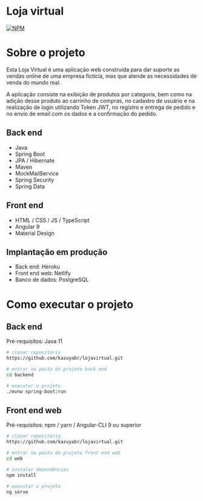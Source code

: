 # Loja virtual
[![NPM](https://img.shields.io/npm/l/react)](https://github.com/kazuyabr/lojavirtual/blob/master/LICENSE) 

# Sobre o projeto

Esta Loja Virtual é uma aplicação web construida para dar suporte as vendas online de uma empresa fictícia, mas que atende as necessidades de venda do mundo real. 

A aplicação consiste na exibição de produtos por categoria, bem como na adição desse produto ao carrinho de compras, no cadastro de usuário e na realização de login utilizando Token JWT, no registro e entrega de pedido e no envio de email com os dados e a confirmação do pedido.

## Back end
- Java
- Spring Boot
- JPA / Hibernate
- Maven
- MockMailService
- Spring Security
- Spring Data

## Front end
- HTML / CSS / JS / TypeScript
- Angular 9
- Material Design

## Implantação em produção
- Back end: Heroku
- Front end web: Netlify
- Banco de dados: PostgreSQL

# Como executar o projeto

## Back end
Pré-requisitos: Java 11

```bash
# clonar repositório
https://github.com/kazuyabr/lojavirtual.git

# entrar na pasta do projeto back end
cd backend

# executar o projeto
./mvnw spring-boot:run
```

## Front end web
Pré-requisitos: npm / yarn / Angular-CLI 9 ou superior

```bash
# clonar repositório
https://github.com/kazuyabr/lojavirtual.git

# entrar na pasta do projeto front end web
cd web

# instalar dependências
npm install

# executar o projeto
ng serve
```

